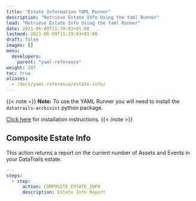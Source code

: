 ```yaml
---
title: "Estate Information YAML Runner"
description: "Retrieve Estate Info Using the Yaml Runner"
lead: "Retrieve Estate Info Using the Yaml Runner"
date: 2021-06-09T11:39:03+01:00
lastmod: 2021-06-09T11:39:03+01:00
draft: false
images: []
menu:
  developers:
    parent: "yaml-reference"
weight: 207
toc: true
aliases:
  - /docs/yaml-reference/estate-info/
---
```


{{< note >}}
**Note:** To use the YAML Runner you will need to install the `datatrails-archivist` python package.

[Click here](https://python.datatrails.ai/runner/index.html) for installation instructions.
{{< /note >}}

## Composite Estate Info

This action returns a report on the current number of Assets and Events in your DataTrails estate.

```yaml
---
steps:
  - step:
      action: COMPOSITE_ESTATE_INFO
      description: Estate Info Report
```
